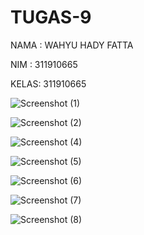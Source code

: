 # TUGAS-9
NAMA : WAHYU HADY FATTA

NIM : 311910665

KELAS: 311910665


![Screenshot (1)](https://user-images.githubusercontent.com/81569608/125203259-8bfd3e00-e22c-11eb-8783-6519396edd5e.png)


![Screenshot (2)](https://user-images.githubusercontent.com/81569608/125203269-96b7d300-e22c-11eb-9c13-a74d50ec9711.png)


![Screenshot (4)](https://user-images.githubusercontent.com/81569608/125203276-9ddee100-e22c-11eb-8ce9-f0255e752df8.png)


![Screenshot (5)](https://user-images.githubusercontent.com/81569608/125203285-a3d4c200-e22c-11eb-981f-1e6bf96ac2a1.png)


![Screenshot (6)](https://user-images.githubusercontent.com/81569608/125203293-ab946680-e22c-11eb-89e8-ae92d5d0a9d8.png)


![Screenshot (7)](https://user-images.githubusercontent.com/81569608/125203303-b3eca180-e22c-11eb-9ee7-3c3dcec88115.png)


![Screenshot (8)](https://user-images.githubusercontent.com/81569608/125203216-6ff99c80-e22c-11eb-995b-58167e8edf62.png)

